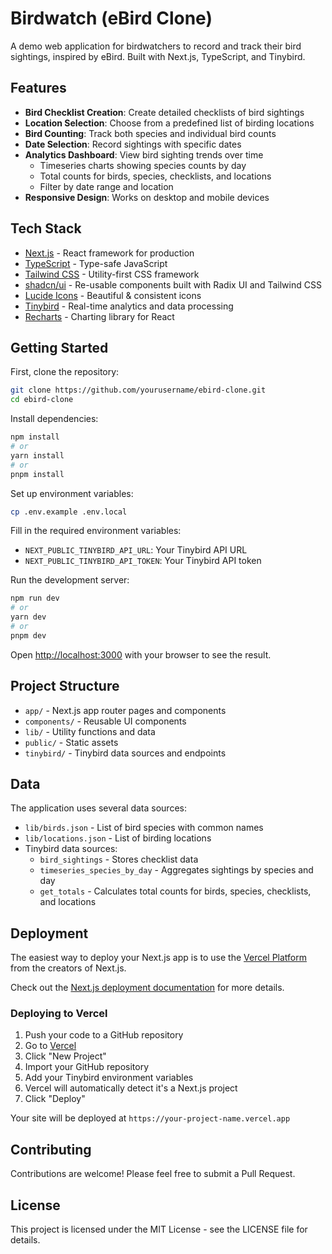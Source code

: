 # Birdwatch (eBird Clone)

A demo web application for birdwatchers to record and track their bird sightings, inspired by eBird. Built with Next.js, TypeScript, and Tinybird.

## Features

- **Bird Checklist Creation**: Create detailed checklists of bird sightings
- **Location Selection**: Choose from a predefined list of birding locations
- **Bird Counting**: Track both species and individual bird counts
- **Date Selection**: Record sightings with specific dates
- **Analytics Dashboard**: View bird sighting trends over time
  - Timeseries charts showing species counts by day
  - Total counts for birds, species, checklists, and locations
  - Filter by date range and location
- **Responsive Design**: Works on desktop and mobile devices

## Tech Stack

- [Next.js](https://nextjs.org/) - React framework for production
- [TypeScript](https://www.typescriptlang.org/) - Type-safe JavaScript
- [Tailwind CSS](https://tailwindcss.com/) - Utility-first CSS framework
- [shadcn/ui](https://ui.shadcn.com/) - Re-usable components built with Radix UI and Tailwind CSS
- [Lucide Icons](https://lucide.dev/) - Beautiful & consistent icons
- [Tinybird](https://www.tinybird.co/) - Real-time analytics and data processing
- [Recharts](https://recharts.org/) - Charting library for React

## Getting Started

First, clone the repository:

```bash
git clone https://github.com/yourusername/ebird-clone.git
cd ebird-clone
```

Install dependencies:

```bash
npm install
# or
yarn install
# or
pnpm install
```

Set up environment variables:

```bash
cp .env.example .env.local
```

Fill in the required environment variables:
- `NEXT_PUBLIC_TINYBIRD_API_URL`: Your Tinybird API URL
- `NEXT_PUBLIC_TINYBIRD_API_TOKEN`: Your Tinybird API token

Run the development server:

```bash
npm run dev
# or
yarn dev
# or
pnpm dev
```

Open [http://localhost:3000](http://localhost:3000) with your browser to see the result.

## Project Structure

- `app/` - Next.js app router pages and components
- `components/` - Reusable UI components
- `lib/` - Utility functions and data
- `public/` - Static assets
- `tinybird/` - Tinybird data sources and endpoints

## Data

The application uses several data sources:
- `lib/birds.json` - List of bird species with common names
- `lib/locations.json` - List of birding locations
- Tinybird data sources:
  - `bird_sightings` - Stores checklist data
  - `timeseries_species_by_day` - Aggregates sightings by species and day
  - `get_totals` - Calculates total counts for birds, species, checklists, and locations

## Deployment

The easiest way to deploy your Next.js app is to use the [Vercel Platform](https://vercel.com/new?utm_medium=default-template&filter=next.js&utm_source=create-next-app&utm_campaign=create-next-app-readme) from the creators of Next.js.

Check out the [Next.js deployment documentation](https://nextjs.org/docs/deployment) for more details.

### Deploying to Vercel

1. Push your code to a GitHub repository
2. Go to [Vercel](https://vercel.com)
3. Click "New Project"
4. Import your GitHub repository
5. Add your Tinybird environment variables
6. Vercel will automatically detect it's a Next.js project
7. Click "Deploy"

Your site will be deployed at `https://your-project-name.vercel.app`

## Contributing

Contributions are welcome! Please feel free to submit a Pull Request.

## License

This project is licensed under the MIT License - see the LICENSE file for details.
